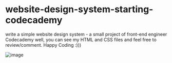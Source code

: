 # website-design-system-starting-codecademy
write a simple website design system - a small project of front-end engineer Codecademy
well, you can see my HTML and CSS files and feel free to review/comment. Happy Coding :)))


![image](https://user-images.githubusercontent.com/127344500/226069427-37a96eb3-b46b-4925-b3ef-aa19ffc95d57.png)

